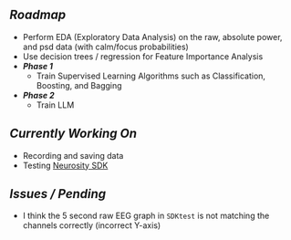 ## *Roadmap*
  - Perform EDA (Exploratory Data Analysis) on the raw, absolute power, and psd data (with calm/focus probabilities)
  - Use decision trees / regression for Feature Importance Analysis
  - ***Phase 1***
    - Train Supervised Learning Algorithms such as Classification, Boosting, and Bagging
  - ***Phase 2***
    - Train LLM
## *Currently Working On*
- Recording and saving data
- Testing [Neurosity SDK](https://github.com/neurosity/neurosity-sdk-python?tab=readme-ov-file) 
## *Issues / Pending*
- I think the 5 second raw EEG graph in `SDKtest` is not matching the channels correctly (incorrect Y-axis)